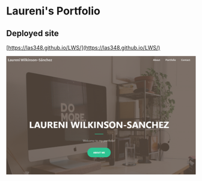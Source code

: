 # Laureni's Portfolio
## Deployed site
[https://las348.github.io/LWS/](https://las348.github.io/LWS/)

![](assets/img/portfolio.PNG)